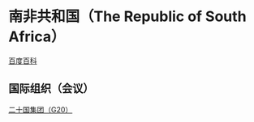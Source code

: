 # 南非共和国（The Republic of South Africa）

[百度百科](https://baike.baidu.com/item/%E5%8D%97%E9%9D%9E%E5%85%B1%E5%92%8C%E5%9B%BD/1910574)

## 国际组织（会议）

[二十国集团（G20）](../#二十国集团-g20)
